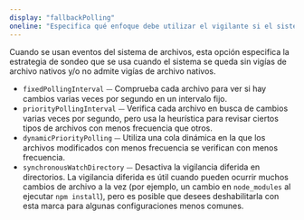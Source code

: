 ```yaml
---
display: "fallbackPolling"
oneline: "Especifica qué enfoque debe utilizar el vigilante si el sistema se queda sin vigías de archivo nativos."
---
```


Cuando se usan eventos del sistema de archivos, esta opción especifica la estrategia de sondeo que se usa cuando el sistema se queda sin vigías de archivo nativos y/o no admite vigías de archivo nativos.

- `fixedPollingInterval` ⏤ Comprueba cada archivo para ver si hay cambios varias veces por segundo en un intervalo fijo.
- `priorityPollingInterval` ⏤ Verifica cada archivo en busca de cambios varias veces por segundo, pero usa la heurística para revisar ciertos tipos de archivos con menos frecuencia que otros.
- `dynamicPriorityPolling` ⏤ Utiliza una cola dinámica en la que los archivos modificados con menos frecuencia se verifican con menos frecuencia.
- `synchronousWatchDirectory` ⏤ Desactiva la vigilancia diferida en directorios. La vigilancia diferida es útil cuando pueden ocurrir muchos cambios de archivo a la vez (por ejemplo, un cambio en `node_modules` al ejecutar `npm install`), pero es posible que desees deshabilitarla con esta marca para algunas configuraciones menos comunes.
